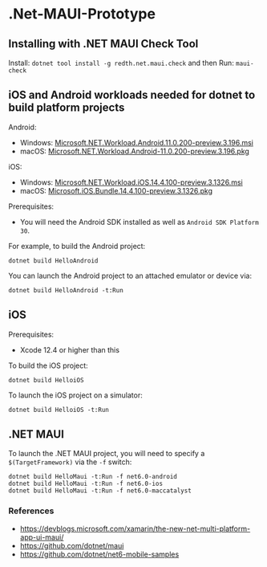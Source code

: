 # .Net-MAUI-Prototype

## Installing with .NET MAUI Check Tool

Install: `dotnet tool install -g redth.net.maui.check` 
and then
Run: `maui-check`

## iOS and Android workloads needed for dotnet to build platform projects

Android:

* Windows: [Microsoft.NET.Workload.Android.11.0.200-preview.3.196.msi](https://dl.internalx.com/vsts-devdiv/Xamarin.Android/public/net6/4624420/6.0.1xx-preview3/7d6cd1cde4182d7db2cfc5d0b55364c972b6d34f/Microsoft.NET.Workload.Android.11.0.200.196.msi)
* macOS: [Microsoft.NET.Workload.Android-11.0.200-preview.3.196.pkg](https://dl.internalx.com/vsts-devdiv/Xamarin.Android/public/net6/4624420/6.0.1xx-preview3/7d6cd1cde4182d7db2cfc5d0b55364c972b6d34f/Microsoft.NET.Workload.Android-11.0.200-preview.3.196.pkg)

iOS:

* Windows: [Microsoft.NET.Workload.iOS.14.4.100-preview.3.1326.msi](https://bosstoragemirror.azureedge.net/wrench/6.0.1xx-preview3/f68d4d9c2a342daf9eaad364ccbe252e009d3901/4623693/package/Microsoft.NET.Workload.iOS.14.4.100-preview.3.1326.msi)
* macOS: [Microsoft.iOS.Bundle.14.4.100-preview.3.1326.pkg](https://bosstoragemirror.azureedge.net/wrench/6.0.1xx-preview3/f68d4d9c2a342daf9eaad364ccbe252e009d3901/4623693/package/notarized/Microsoft.iOS.Bundle.14.4.100-preview.3.1326.pkg)

Prerequisites:

* You will need the Android SDK installed as well as `Android SDK Platform 30`.

For example, to build the Android project:

    dotnet build HelloAndroid

You can launch the Android project to an attached emulator or device via:

    dotnet build HelloAndroid -t:Run

## iOS

Prerequisites:

* Xcode 12.4 or higher than this

To build the iOS project:

    dotnet build HelloiOS

To launch the iOS project on a simulator:

    dotnet build HelloiOS -t:Run

## .NET MAUI

To launch the .NET MAUI project, you will need to specify a `$(TargetFramework)` via the `-f` switch:

    dotnet build HelloMaui -t:Run -f net6.0-android
    dotnet build HelloMaui -t:Run -f net6.0-ios
    dotnet build HelloMaui -t:Run -f net6.0-maccatalyst


### References

* https://devblogs.microsoft.com/xamarin/the-new-net-multi-platform-app-ui-maui/
* https://github.com/dotnet/maui
* https://github.com/dotnet/net6-mobile-samples
